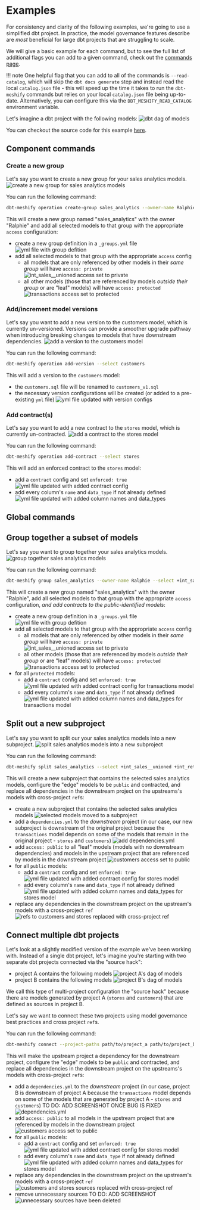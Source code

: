 # Examples

For consistency and clarity of the following examples, we're going to use a simplified dbt project. In practice, the model governance features describe are _most_ beneficial for large dbt projects that are struggling to scale. 

We will give a basic example for each command, but to see the full list of additional flags you can add to a given command, check out the [commands page](commands.md). 

!!! note
    One helpful flag that you can add to all of the commands is `--read-catalog`, which will skip the `dbt docs generate` step and instead read the local `catalog.json` file - this will speed up the time it takes to run the `dbt-meshify` commands but relies on your local `catalog.json` file being up-to-date. Alternatively, you can configure this via the `DBT_MESHIFY_READ_CATALOG` environment variable.

Let's imagine a dbt project with the following models:
![dbt dag of models](https://github.com/dave-connors-3/barnold-corp/assets/53586774/3775c540-ddc1-4eae-8587-8a0a9fb48c79)

You can checkout the source code for this example [here](https://github.com/dave-connors-3/mega-corp-big-co-inc/tree/dbt-meshify-docs).

## Component commands

### Create a new group

Let's say you want to create a new group for your sales analytics models. 
![create a new group for sales analytics models](https://github.com/dave-connors-3/barnold-corp/assets/53586774/0f2b03a2-c5da-4e70-81c7-e83084ee9ba1)

You can run the following command:
```bash
dbt-meshify operation create-group sales_analytics --owner-name Ralphie --select +int_sales__unioned +int_returns__unioned transactions
```

This will create a new group named "sales_analytics" with the owner "Ralphie" and add all selected models to that group with the appropriate `access` configuration:
- create a new group definition in a `_groups.yml` file
![yml file with group defition](https://github.com/dave-connors-3/barnold-corp/assets/53586774/b3fa812a-157f-41b3-842d-c67e59f77298)
- add all selected models to that group with the appropriate `access` config
    - all models that are only referenced by other models in their _same group_ will have `access: private`
    ![int_sales__unioned access set to private](https://github.com/dave-connors-3/barnold-corp/assets/53586774/481010bb-ceed-4feb-a46e-05c185fac4e4)
    - all other models (those that are referenced by models _outside their group_ or are "leaf" models) will have `access: protected`
    ![transactions access set to protected](https://github.com/dave-connors-3/mega-corp-big-co-inc/assets/53586774/ad612ca7-2415-429f-aed8-108c4f16f9db)

### Add/increment model versions

Let's say you want to add a new version to the customers model, which is currently un-versioned. Versions can provide a smoother upgrade pathway when introducing breaking changes to models that have downstream dependencies.
![add a version to the customers model](https://github.com/dave-connors-3/barnold-corp/assets/53586774/e4097ca4-b6fa-4af4-b238-384a090573a7)

You can run the following command:
```bash
dbt-meshify operation add-version --select customers
```

This will add a version to the `customers` model:
- the `customers.sql` file will be renamed to `customers_v1.sql`
- the necessary version configurations will be created (or added to a pre-existing `yml` file)
![yml file updated with version configs](https://github.com/dave-connors-3/barnold-corp/assets/53586774/c0b12ab7-904e-4590-84aa-7b602a91f53f)

### Add contract(s)

Let's say you want to add a new contract to the `stores` model, which is currently un-contracted.
![add a contract to the stores model](https://github.com/dave-connors-3/barnold-corp/assets/53586774/9eb48ce4-d6c2-4c79-a09f-0ff85cfccdcc)

You can run the following command:
```bash
dbt-meshify operation add-contract --select stores
```

This will add an enforced contract to the `stores` model:
- add a `contract` config and set `enforced: true`
![yml file updated with added contract config](https://github.com/dave-connors-3/barnold-corp/assets/53586774/bf1ba4e2-76a1-4a65-a0a9-7614487b7d6f)
- add every column's `name` and `data_type` if not already defined
![yml file updated with added column names and data_types](https://github.com/dave-connors-3/barnold-corp/assets/53586774/1d989396-2b07-48c5-bcf6-de7eaf02b928)

## Global commands

## Group together a subset of models

Let's say you want to group together your sales analytics models.
![group together sales analytics models](https://github.com/dave-connors-3/barnold-corp/assets/53586774/b192bf70-e854-46f6-be40-915eb48adbb3)

You can run the following command:
```bash
dbt-meshify group sales_analytics --owner-name Ralphie --select +int_sales__unioned +int_returns__unioned transactions
```

This will create a new group named "sales_analytics" with the owner "Ralphie", add all selected models to that group with the appropriate `access` configuration, _and add contracts to the public-identified models_:
- create a new group definition in a `_groups.yml` file
![yml file with group defition](https://github.com/dave-connors-3/barnold-corp/assets/53586774/b3fa812a-157f-41b3-842d-c67e59f77298)
- add all selected models to that group with the appropriate `access` config
    - all models that are only referenced by other models in their _same group_ will have `access: private`
    ![int_sales__unioned access set to private](https://github.com/dave-connors-3/barnold-corp/assets/53586774/481010bb-ceed-4feb-a46e-05c185fac4e4)
    - all other models (those that are referenced by models _outside their group_ or are "leaf" models) will have `access: protected`
    ![transactions access set to protected](https://github.com/dave-connors-3/mega-corp-big-co-inc/assets/53586774/ad612ca7-2415-429f-aed8-108c4f16f9db)
- for all `protected` models:
    - add a `contract` config and set `enforced: true`
    ![yml file updated with added contract config for transactions model](https://github.com/dave-connors-3/mega-corp-big-co-inc/assets/53586774/747a7a25-d352-4913-95ed-4c6f72721bbb)
    - add every column's `name` and `data_type` if not already defined
    ![yml file updated with added column names and data_types for transactions model](https://github.com/dave-connors-3/barnold-corp/assets/53586774/f6402db9-95f0-4dc3-bc17-5966e79811a4)

## Split out a new subproject

Let's say you want to split our your sales analytics models into a new subproject.
![split sales analytics models into a new subproject](https://github.com/dave-connors-3/barnold-corp/assets/53586774/402a5637-800e-4945-b2e0-5271f2bf2c25)

You can run the following command:
```bash
dbt-meshify split sales_analytics --select +int_sales__unioned +int_returns__unioned transactions
```

This will create a new subproject that contains the selected sales analytics models, configure the "edge" models to be `public` and contracted, and replace all dependencies in the downstream project on the upstreams's models with cross-project `ref`s:
- create a new subproject that contains the selected sales analytics models
![selected models moved to a subproject](https://github.com/dave-connors-3/mega-corp-big-co-inc/assets/53586774/e638d83e-eb24-4f1e-852d-2c058bfedb4f)
- add a `dependencies.yml` to the _downstream_ project (in our case, our new subproject is downstream of the original project because the `transactions` model depends on some of the models that remain in the original project - `stores` and `customers`)
![add dependencies.yml](https://github.com/dave-connors-3/mega-corp-big-co-inc/assets/53586774/65e47b65-30ca-475f-bfa7-fffb26d85e11)
- add `access: public` to all "leaf" models (models with no downstream dependencies) and models in the upstream project that are referenced by models in the downstream project 
![customers access set to public](https://github.com/dave-connors-3/mega-corp-big-co-inc/assets/53586774/9e110ca4-40c5-4013-ab89-773b59638320)
- for all `public` models:
    - add a `contract` config and set `enforced: true`
    ![yml file updated with added contract config for stores model](https://github.com/dave-connors-3/mega-corp-big-co-inc/assets/53586774/800fc871-ce56-4e80-b746-8bd84aa05574)
    - add every column's `name` and `data_type` if not already defined
    ![yml file updated with added column names and data_types for stores model](https://github.com/dave-connors-3/mega-corp-big-co-inc/assets/53586774/48d41e17-0ad3-4a31-863b-1a8646d1d7c9)
- replace any dependencies in the downstream project on the upstream's models with a cross-project `ref`
![refs to customers and stores replaced with cross-project ref](https://github.com/dave-connors-3/mega-corp-big-co-inc/assets/53586774/33de63e1-0579-4ac0-9ff4-22099d701b99)

## Connect multiple dbt projects

Let's look at a slightly modified version of the example we've been working with. Instead of a single dbt project, let's imagine you're starting with two separate dbt projects connected via the "source hack":
- project A contains the following models
![project A's dag of models](https://github.com/dave-connors-3/mega-corp-big-co-inc/assets/53586774/75771c9c-1fa4-4cc5-b9b9-380f39091031)
- project B contains the following models
![project B's dag of models](https://github.com/dave-connors-3/mega-corp-big-co-inc/assets/53586774/a94657e5-c9bc-4b8b-ada5-63887bfd0ba3)

We call this type of multi-project configuration the "source hack" because there are models generated by project A (`stores` and `customers`) that are defined as sources in project B. 

Let's say we want to connect these two projects using model governance best practices and cross project `ref`s. 

You can run the following command:
```bash
dbt-meshify connect --project-paths path/to/project_a path/to/project_b
```

This will make the upstream project a dependency for the downstream project, configure the "edge" models to be `public` and contracted, and replace all dependencies in the downstream project on the upstreams's models with cross-project `ref`s:
- add a `dependencies.yml` to the _downstream_ project (in our case, project B is downstream of project A because the `transactions` model depends on some of the models that are generated by project A - `stores` and `customers`)
TO DO: ADD SCREENSHOT ONCE BUG IS FIXED
![dependencies.yml]()
- add `access: public` to all models in the upstream project that are referenced by models in the downstream project
![customers access set to public](https://github.com/dave-connors-3/mega-corp-big-co-inc/assets/53586774/9e110ca4-40c5-4013-ab89-773b59638320)
- for all `public` models:
    - add a `contract` config and set `enforced: true`
    ![yml file updated with added contract config for stores model](https://github.com/dave-connors-3/mega-corp-big-co-inc/assets/53586774/800fc871-ce56-4e80-b746-8bd84aa05574)
    - add every column's `name` and `data_type` if not already defined
    ![yml file updated with added column names and data_types for stores model](https://github.com/dave-connors-3/mega-corp-big-co-inc/assets/53586774/48d41e17-0ad3-4a31-863b-1a8646d1d7c9)
- replace any dependencies in the downstream project on the upstream's models with a cross-project `ref`
![customers and stores sources replaced with cross-project ref](https://github.com/dave-connors-3/mega-corp-big-co-inc/assets/53586774/24d72b99-fbf1-489d-bda8-ccaea267981b)
- remove unnecessary sources
TO DO: ADD SCREENSHOT
![unnecessary sources have been deleted]()
